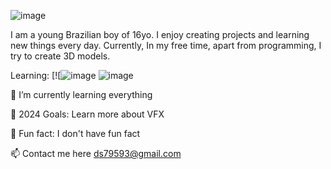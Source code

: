 

![image](https://github.com/Diego-Cardoso0/Diego-Cardoso0/assets/128190928/5db3343e-9b1e-4d20-a24e-86dd8651e99c)

I am a young Brazilian boy of 16yo. I enjoy creating projects and learning new things every day. Currently,  In my free time, apart from programming, I try to create 3D models.



              
Learning: [![![image](https://github.com/Diego-Cardoso0/Diego-Cardoso0/assets/128190928/5ecc3ec9-623f-49e1-8d16-c0c84b204352)
![image](https://github.com/Diego-Cardoso0/Diego-Cardoso0/assets/128190928/d6ff542c-70b3-46b9-afe3-e7e619206b1c)

  

🌴 I’m currently learning everything 

🥅 2024 Goals: Learn more about VFX

🦔 Fun fact: I don't have fun fact

📫 Contact me here ds79593@gmail.com
<!---
Diego-Cardoso0/Diego-Cardoso0 is a ✨ special ✨ repository because its `README.md` (this file) appears on your GitHub profile.
You can click the Preview link to take a look at your changes.
--->
